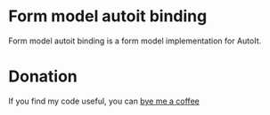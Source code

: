 Form model autoit binding
=========================
Form model autoit binding is a form model implementation for AutoIt.

Donation
========
If you find my code useful, you can [bye me a coffee](https://www.paypal.me/dshapovalov)
